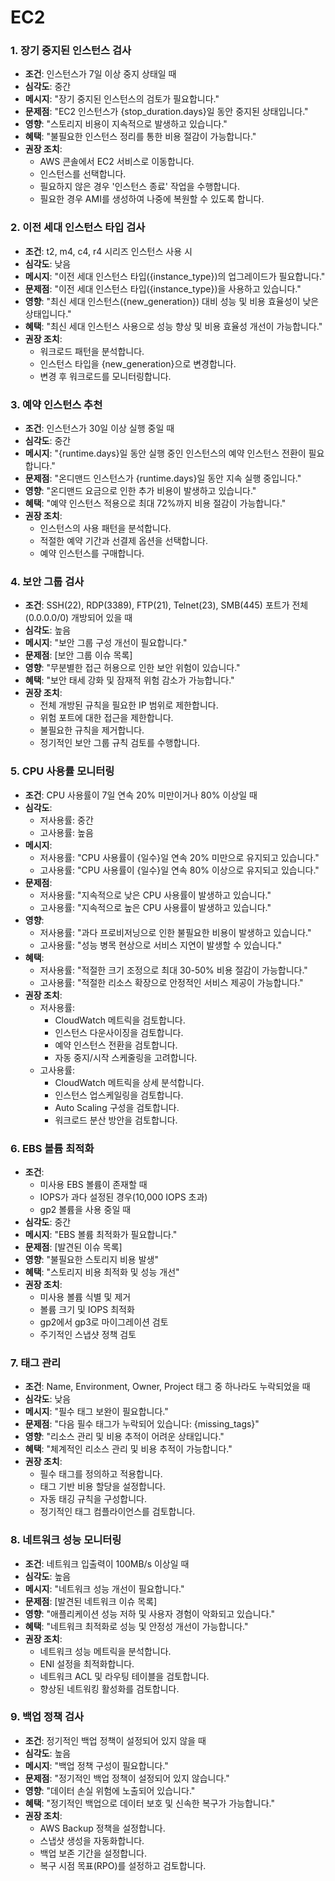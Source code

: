 # EC2

### 1. 장기 중지된 인스턴스 검사
- **조건**: 인스턴스가 7일 이상 중지 상태일 때
- **심각도**: 중간
- **메시지**: "장기 중지된 인스턴스의 검토가 필요합니다."
- **문제점**: "EC2 인스턴스가 {stop_duration.days}일 동안 중지된 상태입니다."
- **영향**: "스토리지 비용이 지속적으로 발생하고 있습니다."
- **혜택**: "불필요한 인스턴스 정리를 통한 비용 절감이 가능합니다."
- **권장 조치**:
  - AWS 콘솔에서 EC2 서비스로 이동합니다.
  - 인스턴스를 선택합니다.
  - 필요하지 않은 경우 '인스턴스 종료' 작업을 수행합니다.
  - 필요한 경우 AMI를 생성하여 나중에 복원할 수 있도록 합니다.

### 2. 이전 세대 인스턴스 타입 검사
- **조건**: t2, m4, c4, r4 시리즈 인스턴스 사용 시
- **심각도**: 낮음
- **메시지**: "이전 세대 인스턴스 타입({instance_type})의 업그레이드가 필요합니다."
- **문제점**: "이전 세대 인스턴스 타입({instance_type})을 사용하고 있습니다."
- **영향**: "최신 세대 인스턴스({new_generation}) 대비 성능 및 비용 효율성이 낮은 상태입니다."
- **혜택**: "최신 세대 인스턴스 사용으로 성능 향상 및 비용 효율성 개선이 가능합니다."
- **권장 조치**:
  - 워크로드 패턴을 분석합니다.
  - 인스턴스 타입을 {new_generation}으로 변경합니다.
  - 변경 후 워크로드를 모니터링합니다.

### 3. 예약 인스턴스 추천
- **조건**: 인스턴스가 30일 이상 실행 중일 때
- **심각도**: 중간
- **메시지**: "{runtime.days}일 동안 실행 중인 인스턴스의 예약 인스턴스 전환이 필요합니다."
- **문제점**: "온디맨드 인스턴스가 {runtime.days}일 동안 지속 실행 중입니다."
- **영향**: "온디맨드 요금으로 인한 추가 비용이 발생하고 있습니다."
- **혜택**: "예약 인스턴스 적용으로 최대 72%까지 비용 절감이 가능합니다."
- **권장 조치**:
  - 인스턴스의 사용 패턴을 분석합니다.
  - 적절한 예약 기간과 선결제 옵션을 선택합니다.
  - 예약 인스턴스를 구매합니다.

### 4. 보안 그룹 검사
- **조건**: SSH(22), RDP(3389), FTP(21), Telnet(23), SMB(445) 포트가 전체(0.0.0.0/0) 개방되어 있을 때
- **심각도**: 높음
- **메시지**: "보안 그룹 구성 개선이 필요합니다."
- **문제점**: [보안 그룹 이슈 목록]
- **영향**: "무분별한 접근 허용으로 인한 보안 위험이 있습니다."
- **혜택**: "보안 태세 강화 및 잠재적 위험 감소가 가능합니다."
- **권장 조치**:
  - 전체 개방된 규칙을 필요한 IP 범위로 제한합니다.
  - 위험 포트에 대한 접근을 제한합니다.
  - 불필요한 규칙을 제거합니다.
  - 정기적인 보안 그룹 규칙 검토를 수행합니다.

### 5. CPU 사용률 모니터링
- **조건**: CPU 사용률이 7일 연속 20% 미만이거나 80% 이상일 때
- **심각도**: 
  - 저사용률: 중간
  - 고사용률: 높음
- **메시지**: 
  - 저사용률: "CPU 사용률이 {일수}일 연속 20% 미만으로 유지되고 있습니다."
  - 고사용률: "CPU 사용률이 {일수}일 연속 80% 이상으로 유지되고 있습니다."
- **문제점**: 
  - 저사용률: "지속적으로 낮은 CPU 사용률이 발생하고 있습니다."
  - 고사용률: "지속적으로 높은 CPU 사용률이 발생하고 있습니다."
- **영향**:
  - 저사용률: "과다 프로비저닝으로 인한 불필요한 비용이 발생하고 있습니다."
  - 고사용률: "성능 병목 현상으로 서비스 지연이 발생할 수 있습니다."
- **혜택**:
  - 저사용률: "적절한 크기 조정으로 최대 30-50% 비용 절감이 가능합니다."
  - 고사용률: "적절한 리소스 확장으로 안정적인 서비스 제공이 가능합니다."
- **권장 조치**:
  - 저사용률:
    - CloudWatch 메트릭을 검토합니다.
    - 인스턴스 다운사이징을 검토합니다.
    - 예약 인스턴스 전환을 검토합니다.
    - 자동 중지/시작 스케줄링을 고려합니다.
  - 고사용률:
    - CloudWatch 메트릭을 상세 분석합니다.
    - 인스턴스 업스케일링을 검토합니다.
    - Auto Scaling 구성을 검토합니다.
    - 워크로드 분산 방안을 검토합니다.

### 6. EBS 볼륨 최적화
- **조건**: 
  - 미사용 EBS 볼륨이 존재할 때
  - IOPS가 과다 설정된 경우(10,000 IOPS 초과)
  - gp2 볼륨을 사용 중일 때
- **심각도**: 중간
- **메시지**: "EBS 볼륨 최적화가 필요합니다."
- **문제점**: [발견된 이슈 목록]
- **영향**: "불필요한 스토리지 비용 발생"
- **혜택**: "스토리지 비용 최적화 및 성능 개선"
- **권장 조치**:
  - 미사용 볼륨 식별 및 제거
  - 볼륨 크기 및 IOPS 최적화
  - gp2에서 gp3로 마이그레이션 검토
  - 주기적인 스냅샷 정책 검토

### 7. 태그 관리
- **조건**: Name, Environment, Owner, Project 태그 중 하나라도 누락되었을 때
- **심각도**: 낮음
- **메시지**: "필수 태그 보완이 필요합니다."
- **문제점**: "다음 필수 태그가 누락되어 있습니다: {missing_tags}"
- **영향**: "리소스 관리 및 비용 추적이 어려운 상태입니다."
- **혜택**: "체계적인 리소스 관리 및 비용 추적이 가능합니다."
- **권장 조치**:
  - 필수 태그를 정의하고 적용합니다.
  - 태그 기반 비용 할당을 설정합니다.
  - 자동 태깅 규칙을 구성합니다.
  - 정기적인 태그 컴플라이언스를 검토합니다.

### 8. 네트워크 성능 모니터링
- **조건**: 네트워크 입출력이 100MB/s 이상일 때
- **심각도**: 높음
- **메시지**: "네트워크 성능 개선이 필요합니다."
- **문제점**: [발견된 네트워크 이슈 목록]
- **영향**: "애플리케이션 성능 저하 및 사용자 경험이 악화되고 있습니다."
- **혜택**: "네트워크 최적화로 성능 및 안정성 개선이 가능합니다."
- **권장 조치**:
  - 네트워크 성능 메트릭을 분석합니다.
  - ENI 설정을 최적화합니다.
  - 네트워크 ACL 및 라우팅 테이블을 검토합니다.
  - 향상된 네트워킹 활성화를 검토합니다.

### 9. 백업 정책 검사
- **조건**: 정기적인 백업 정책이 설정되어 있지 않을 때
- **심각도**: 높음
- **메시지**: "백업 정책 구성이 필요합니다."
- **문제점**: "정기적인 백업 정책이 설정되어 있지 않습니다."
- **영향**: "데이터 손실 위험에 노출되어 있습니다."
- **혜택**: "정기적인 백업으로 데이터 보호 및 신속한 복구가 가능합니다."
- **권장 조치**:
  - AWS Backup 정책을 설정합니다.
  - 스냅샷 생성을 자동화합니다.
  - 백업 보존 기간을 설정합니다.
  - 복구 시점 목표(RPO)를 설정하고 검토합니다.
